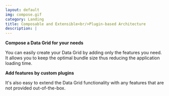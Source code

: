 ```yaml
---
layout: default
img: compose.gif
category: Landing
title: Composable and Extensible<br/>Plugin-based Architecture
description: |
---
```


**Compose a Data Grid for your needs**

You can easily create your Data Grid by adding only the features you need. It allows you to keep the optimal bundle size thus reducing the application loading time.

**Add features by custom plugins**

It's also easy to extend the Data Grid functionality with any features that are not provided out-of-the-box.